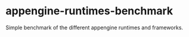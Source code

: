 # appengine-runtimes-benchmark
Simple benchmark of the different appengine runtimes and frameworks.


